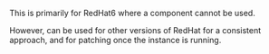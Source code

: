 This is primarily for RedHat6 where a component cannot be used.

However, can be used for other versions of RedHat for a consistent
approach, and for patching once the instance is running.
